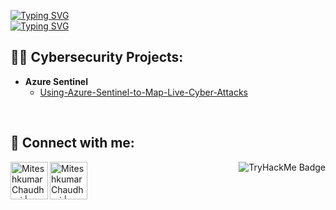 [![Typing SVG](https://readme-typing-svg.demolab.com?font=Hack&size=25&pause=1500&color=E12300&width=495&height=35&lines=Hi+I'm+Miteshkumar+Chaudhari+(R4VJ1))](https://www.linkedin.com/in/mitesh72925/) <br/>
<a href="https://www.linkedin.com/in/mitesh72925/"><img src="https://readme-typing-svg.demolab.com?font=Hack&size=22&pause=1000&color=E12300&width=300&height=35&lines=Cybersecurity+Enthusiast" alt="Typing SVG" /></a>


<h2>👨‍💻 Cybersecurity Projects:</h2>



- <b>Azure Sentinel</b>
  - [Using-Azure-Sentinel-to-Map-Live-Cyber-Attacks](https://github.com/mitesh72925/Using-Azure-Sentinel-to-Map-Live-Cyber-Attacks)





<br>

<h2> 🤳 Connect with me:</h2>

[<img align="left" alt="Miteshkumar Chaudhari | LinkedIn" width="60px" src="https://cdn.jsdelivr.net/npm/simple-icons@v3/icons/linkedin.svg" />][linkedin]
[<img align="left" alt="Miteshkumar Chaudhari | TryHackMe" width="60px" src="https://cdn.jsdelivr.net/npm/simple-icons@13.4.0/icons/tryhackme.svg" />][TryHackMe]
<p align="right"> <img src="https://tryhackme-badges.s3.amazonaws.com/R4VJ1.png" alt="TryHackMe Badge" /> </p>

[linkedin]: https://www.linkedin.com/in/mitesh72925/
[TryHackMe]: https://tryhackme.com/p/R4VJ1

